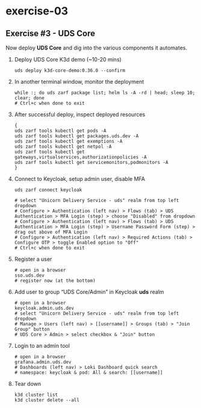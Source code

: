 # exercise-03

## **Exercise #3 - UDS Core**

Now deploy **UDS Core** and dig into the various components it automates.

1. Deploy UDS Core K3d demo (~10-20 mins)

    ```console
    uds deploy k3d-core-demo:0.36.0 --confirm
    ```

1. In another terminal window, monitor the deployment

    ```console
    while :; do uds zarf package list; helm ls -A -rd | head; sleep 10; clear; done
    # Ctrl+c when done to exit
    ```

1. After successful deploy, inspect deployed resources

    ```console
    {
    uds zarf tools kubectl get pods -A 
    uds zarf tools kubectl get packages.uds.dev -A
    uds zarf tools kubectl get exemptions -A
    uds zarf tools kubectl get netpol -A
    uds zarf tools kubectl get gateways,virtualservices,authorizationpolicies -A
    uds zarf tools kubectl get servicemonitors,podmonitors -A
    }
    ```

1. Connect to Keycloak, setup admin user, disable MFA

    ```console
    uds zarf connect keycloak
    ```

    ```console
    # select "Unicorn Delivery Service - uds" realm from top left dropdown
    # Configure > Authentication (left nav) > Flows (tab) > UDS Authentication > MFA Login (step) > choose "Disabled" from dropdown
    # Configure > Authentication (left nav) > Flows (tab) > UDS Authentication > MFA Login (step) > Username Password Form (step) > drag out above of MFA Login
    # Configure > Authentication (left nav) > Required Actions (tab) > Configure OTP > toggle Enabled option to "Off"
    # Ctrl+c when done to exit
    ```

1. Register a user

    ```console
    # open in a browser
    sso.uds.dev
    # register now (at the bottom)
    ```

1. Add user to group “UDS Core/Admin” in Keycloak **uds** realm

    ```console
    # open in a browser
    keycloak.admin.uds.dev
    # select "Unicorn Delivery Service - uds" realm from top left dropdown
    # Manage > Users (left nav) > [[username]] > Groups (tab) > "Join Group" button
    # UDS Core > Admin > select checkbox & "Join" button
    ```

1. Login to an admin tool

    ```console
    # open in a browser
    grafana.admin.uds.dev
    # Dashboards (left nav) > Loki Dashboard quick search
    # namespace: keycloak & pod: All & search: [[username]]
    ```

1. Tear down

    ```console
    k3d cluster list
    k3d cluster delete --all
    ```
